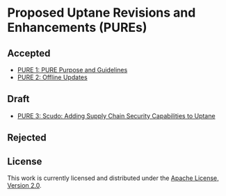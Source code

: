 # Proposed Uptane Revisions and Enhancements (PUREs)

## Accepted

* [PURE 1: PURE Purpose and Guidelines](pure1.md)
* [PURE 2: Offline Updates](pure2.md)

## Draft

* [PURE 3: Scudo: Adding Supply Chain Security Capabilities to Uptane](pure3.md)

## Rejected

## License

This work is currently licensed and distributed under the [Apache License, Version 2.0](LICENSE).

